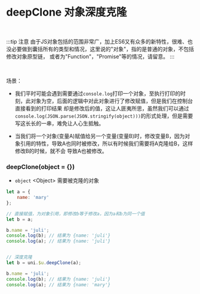 # deepClone 对象深度克隆

<demo-model url="/pages/library/deepClone/index"></demo-model>


<br>

:::tip 注意
由于JS对象包括的范围非常广，加上ES6又有众多的新特性，很难、也没必要做到囊括所有的类型和情况，这里说的"对象"，指的是普通的对象，不包括修改对象原型链，
或者为"Function"，"Promise"等的情况，请留意。
:::

<br>

场景：  

- 我们平时可能会遇到需要通过`console.log`打印一个对象，至执行打印的时刻，此对象为空，后面的逻辑中对此对象进行了修改赋值，但是我们在控制台直接看到的打印结果
却是修改后的值，这让人匪夷所思，虽然我们可以通过`console.log(JSON.parse(JSON.stringify(object)))`的形式处理，但是需要写这长长的一串，难免让人心生抵触。

- 当我们将一个对象(变量A)赋值给另一个变量(变量B)时，修改变量B，因为对象引用的特性，导致A也同时被修改，所以有时候我们需要将A克隆给B，这样修改B的时候，就不会
导致A也被修改。

### deepClone(object = {})

- `object` <Object\> 需要被克隆的对象

```js
let a = {
	name: 'mary'
};

// 直接赋值，为对象引用，即修改b等于修改a，因为a和b为同一个值
let b = a;

b.name = 'juli';
console.log(b); // 结果为 {name: 'juli'}
console.log(a); // 结果为 {name: 'juli'}


// 深度克隆
let b = uni.$u.deepClone(a);

b.name = 'juli';
console.log(b); // 结果为 {name: 'juli'}
console.log(a); // 结果为 {name: 'mary'}
```